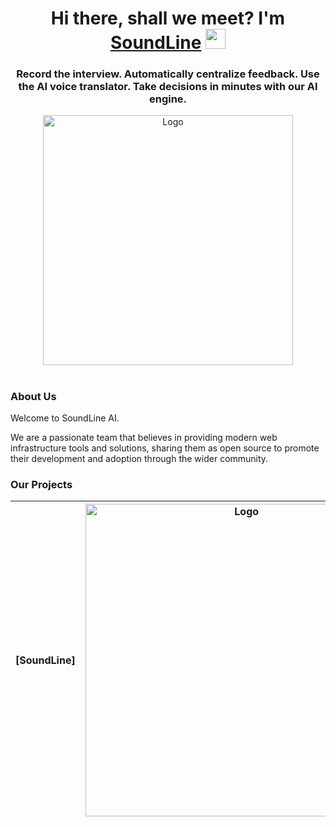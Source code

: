 <h1 align="center">Hi there, shall we meet? I'm <a href="https://SoundLine.app/" target="_blank">SoundLine</a> 
<img src="https://github.com/blackcater/blackcater/raw/main/images/Hi.gif" height="32"/></h1>
<h3 align="center">Record the interview. Automatically centralize feedback.
Use the AI voice translator. Take decisions in minutes with our AI engine.</h3>

<div align="center">
<img src="https://i.imgur.com/A0Ixclh.png" width="400" alt="Logo" />
</div>

<h1 align="center"></h1>

### About Us

Welcome to SoundLine AI.

We are a passionate team that believes in providing modern web infrastructure tools and solutions, sharing them as open source to promote their development and adoption through the wider community.

### Our Projects



|   [SoundLine]   |           <a href="https://github.com//" target="blank"><picture style="width: 500px"><source media="(prefers-color-scheme: light)" srcset="https://github.com//.github/blob/main/images/1.svg" /><source media="(prefers-color-scheme: dark)" srcset="https://github.com//.github/blob/main/images/1.svg" /><img src="https://github.com//.github/blob/main/images/1.svg" width="500" alt="Logo" /></picture></a>            |
| :----------: | :--------------------------------------------------------------------------------------------------------------------------------------------------------------------------------------------------------------------------------------------------------------------------------------------------------------------------------------------------------------------------------: |

